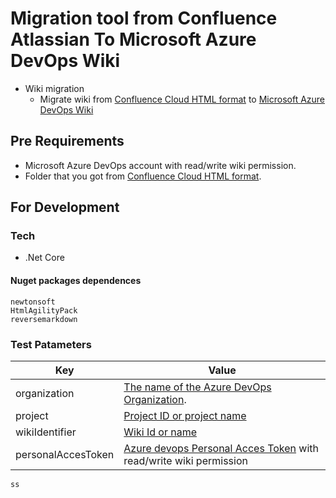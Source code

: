 # Migration tool from Confluence Atlassian To Microsoft Azure DevOps Wiki

- Wiki migration
    - Migrate wiki from [Confluence Cloud HTML format](https://confluence.atlassian.com/confcloud/export-content-to-word-pdf-html-and-xml-724764824.html) to [Microsoft Azure DevOps Wiki](https://azure.microsoft.com/en-us/services/devops/wiki/)

## Pre Requirements
- Microsoft Azure DevOps account with read/write wiki permission.
- Folder that you got from [Confluence Cloud HTML format](https://confluence.atlassian.com/confcloud/export-content-to-word-pdf-html-and-xml-724764824.html).

## For Development

### Tech
- .Net Core

#### Nuget packages dependences
``` 
newtonsoft
HtmlAgilityPack
reversemarkdown
```

### Test Patameters

| Key | Value |
| ------ | ----------- |
| organization|[The name of the Azure DevOps Organization](https://docs.microsoft.com/en-us/rest/api/azure/devops/wiki/pages/create%20or%20update?view=azure-devops-rest-5.1). |
| project| [Project ID or project name](https://docs.microsoft.com/en-us/rest/api/azure/devops/wiki/pages/create%20or%20update?view=azure-devops-rest-5.1)|
| wikiIdentifier|[Wiki Id or name](https://docs.microsoft.com/en-us/rest/api/azure/devops/wiki/pages/create%20or%20update?view=azure-devops-rest-5.1)|
| personalAccesToken| [Azure devops Personal Acces Token](https://docs.microsoft.com/en-us/azure/devops/organizations/accounts/use-personal-access-tokens-to-authenticate?view=azure-devops&tabs=preview-page) with read/write wiki permission |


``` js
ss
```

